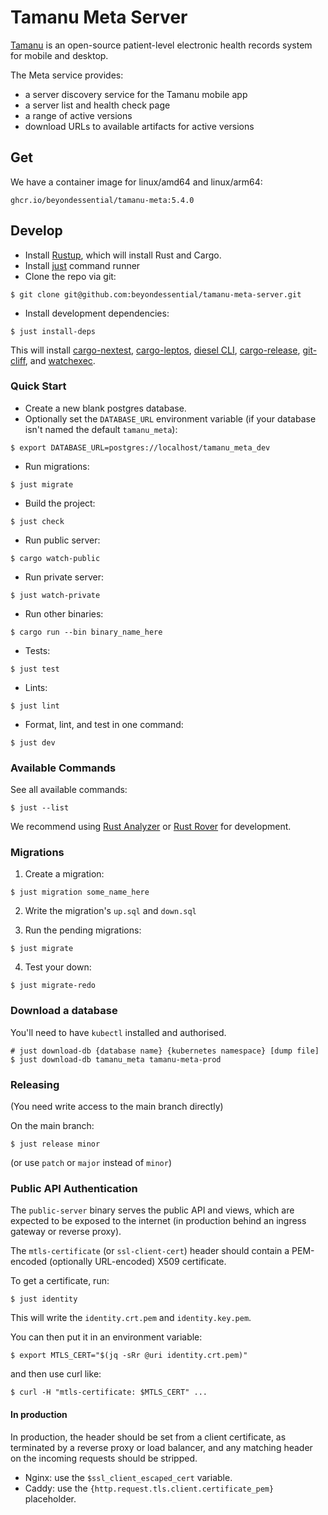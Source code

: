 # Tamanu Meta Server

[Tamanu](https://www.bes.au/products/tamanu/) is an open-source patient-level electronic health records system for mobile and desktop.

The Meta service provides:
- a server discovery service for the Tamanu mobile app
- a server list and health check page
- a range of active versions
- download URLs to available artifacts for active versions

## Get

We have a container image for linux/amd64 and linux/arm64:

```
ghcr.io/beyondessential/tamanu-meta:5.4.0
```

## Develop

- Install [Rustup](https://rustup.rs/), which will install Rust and Cargo.
- Install [just](https://just.systems/) command runner
- Clone the repo via git:

```console
$ git clone git@github.com:beyondessential/tamanu-meta-server.git
```

- Install development dependencies:

```console
$ just install-deps
```

This will install [cargo-nextest](https://nextest.rs), [cargo-leptos](https://leptos.dev),
[diesel CLI](https://diesel.rs/guides/getting-started.html#installing-diesel-cli),
[cargo-release](https://github.com/crate-ci/cargo-release), [git-cliff](https://git-cliff.org),
and [watchexec](https://github.com/watchexec/watchexec).

### Quick Start

- Create a new blank postgres database.
- Optionally set the `DATABASE_URL` environment variable (if your database isn't named the default `tamanu_meta`):

```console
$ export DATABASE_URL=postgres://localhost/tamanu_meta_dev
```

- Run migrations:

```console
$ just migrate
```

- Build the project:

```console
$ just check
```

- Run public server:

```console
$ cargo watch-public
```

- Run private server:

```console
$ just watch-private
```

- Run other binaries:

```console
$ cargo run --bin binary_name_here
```

- Tests:

```console
$ just test
```

- Lints:

```console
$ just lint
```

- Format, lint, and test in one command:

```console
$ just dev
```

### Available Commands

See all available commands:

```console
$ just --list
```

We recommend using [Rust Analyzer](https://rust-analyzer.github.io/) or [Rust Rover](https://www.jetbrains.com/rust/) for development.

### Migrations

1. Create a migration:
```console
$ just migration some_name_here
```

2. Write the migration's `up.sql` and `down.sql`

3. Run the pending migrations:
```console
$ just migrate
```

4. Test your down:
```console
$ just migrate-redo
```

### Download a database

You'll need to have `kubectl` installed and authorised.

```console
# just download-db {database name} {kubernetes namespace} [dump file]
$ just download-db tamanu_meta tamanu-meta-prod
```

### Releasing

(You need write access to the main branch directly)

On the main branch:

```console
$ just release minor
```

(or use `patch` or `major` instead of `minor`)

### Public API Authentication

The `public-server` binary serves the public API and views, which are expected to be exposed to
the internet (in production behind an ingress gateway or reverse proxy).

The `mtls-certificate` (or `ssl-client-cert`) header should contain a PEM-encoded (optionally URL-encoded) X509 certificate.

To get a certificate, run:

```console
$ just identity
```

This will write the `identity.crt.pem` and `identity.key.pem`.

You can then put it in an environment variable:

```console
$ export MTLS_CERT="$(jq -sRr @uri identity.crt.pem)"
```

and then use curl like:

```console
$ curl -H "mtls-certificate: $MTLS_CERT" ...
```

#### In production

In production, the header should be set from a client certificate, as terminated by a reverse proxy or load balancer, and any matching header on the incoming requests should be stripped.

- Nginx: use the `$ssl_client_escaped_cert` variable.
- Caddy: use the `{http.request.tls.client.certificate_pem}` placeholder.
